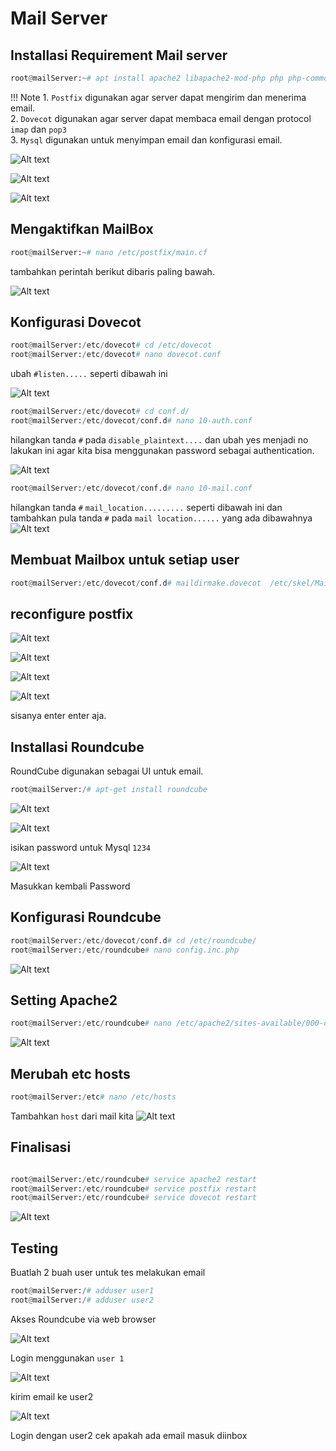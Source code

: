 # Mail Server

## Installasi Requirement Mail server

```py
root@mailServer:~# apt install apache2 libapache2-mod-php php php-common php-json php-mysql php-curl postfix dovecot-core dovecot-pop3d dovecot-imapd default-mysql-server
```
!!! Note
    1. `Postfix` digunakan agar server dapat mengirim dan menerima email.  
    2. `Dovecot` digunakan agar server dapat membaca email dengan protocol `imap` dan `pop3`  
    3. `Mysql` digunakan untuk menyimpan email dan konfigurasi email.


![Alt text](image.png)

![Alt text](image-1.png)

![Alt text](image-2.png)

## Mengaktifkan MailBox

```py
root@mailServer:~# nano /etc/postfix/main.cf
```

tambahkan perintah berikut dibaris paling bawah.

![Alt text](image-3.png)

## Konfigurasi Dovecot

```py
root@mailServer:/etc/dovecot# cd /etc/dovecot
root@mailServer:/etc/dovecot# nano dovecot.conf
```
ubah `#listen.....` seperti dibawah ini

![Alt text](image-4.png)

```py
root@mailServer:/etc/dovecot# cd conf.d/
root@mailServer:/etc/dovecot/conf.d# nano 10-auth.conf
```
hilangkan tanda `#` pada `disable_plaintext....` dan ubah yes menjadi no
lakukan ini agar kita bisa menggunakan password sebagai authentication.

![Alt text](image-20.png)

```py
root@mailServer:/etc/dovecot/conf.d# nano 10-mail.conf
```

hilangkan tanda `#` `mail_location.........` seperti dibawah ini
dan tambahkan pula tanda `#` pada `mail location......` yang ada dibawahnya
![Alt text](image-23.png)

## Membuat Mailbox untuk setiap user

```py
root@mailServer:/etc/dovecot/conf.d# maildirmake.dovecot  /etc/skel/Maildir
```

## reconfigure postfix

![Alt text](image-7.png)

![Alt text](image-8.png)

![Alt text](image-9.png)

![Alt text](image-10.png)

sisanya enter enter aja.

## Installasi Roundcube

RoundCube digunakan sebagai UI untuk email.

```py
root@mailServer:/# apt-get install roundcube
```
![Alt text](image-11.png)

![Alt text](image-12.png)

isikan password untuk Mysql `1234`

![Alt text](image-13.png)

Masukkan kembali Password

## Konfigurasi Roundcube

```py
root@mailServer:/etc/dovecot/conf.d# cd /etc/roundcube/
root@mailServer:/etc/roundcube# nano config.inc.php
```

![Alt text](image-15.png)

## Setting Apache2

```py
root@mailServer:/etc/roundcube# nano /etc/apache2/sites-available/000-default.conf
```
![Alt text](image-17.png)

## Merubah etc hosts

```py
root@mailServer:/etc# nano /etc/hosts
```
Tambahkan `host` dari mail kita
![Alt text](image-21.png)


## Finalisasi
```py

root@mailServer:/etc/roundcube# service apache2 restart
root@mailServer:/etc/roundcube# service postfix restart
root@mailServer:/etc/roundcube# service dovecot restart
```
![Alt text](image-14.png)

## Testing

Buatlah 2 buah user untuk tes melakukan email

```py
root@mailServer:/# adduser user1
root@mailServer:/# adduser user2
```

Akses Roundcube via web browser

![Alt text](image-18.png)

Login menggunakan `user 1`

![Alt text](image-19.png)

kirim email ke user2

![Alt text](image-22.png)

Login dengan user2 cek apakah ada email masuk diinbox